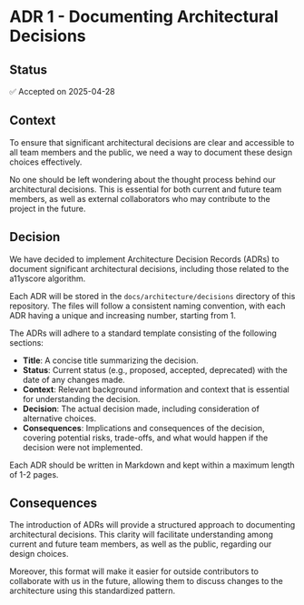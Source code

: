 # ADR 1 - Documenting Architectural Decisions

## Status
✅ Accepted on 2025-04-28

## Context
To ensure that significant architectural decisions are clear and accessible to all team members and the public, we need a way to document these design choices effectively.

No one should be left wondering about the thought process behind our architectural decisions. This is essential for both current and future team members, as well as external collaborators who may contribute to the project in the future.

## Decision
We have decided to implement Architecture Decision Records (ADRs) to document significant architectural decisions, including those related to the a11yscore algorithm.

Each ADR will be stored in the `docs/architecture/decisions` directory of this repository. The files will follow a consistent naming convention, with each ADR having a unique and increasing number, starting from 1.

The ADRs will adhere to a standard template consisting of the following sections:

- **Title**: A concise title summarizing the decision.
- **Status**: Current status (e.g., proposed, accepted, deprecated) with the date of any changes made.
- **Context**: Relevant background information and context that is essential for understanding the decision.
- **Decision**: The actual decision made, including consideration of alternative choices.
- **Consequences**: Implications and consequences of the decision, covering potential risks, trade-offs, and what would happen if the decision were not implemented.

Each ADR should be written in Markdown and kept within a maximum length of 1-2 pages.

## Consequences
The introduction of ADRs will provide a structured approach to documenting architectural decisions. This clarity will facilitate understanding among current and future team members, as well as the public, regarding our design choices.

Moreover, this format will make it easier for outside contributors to collaborate with us in the future, allowing them to discuss changes to the architecture using this standardized pattern.
